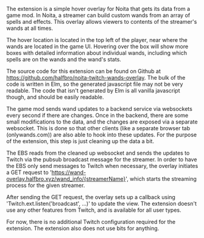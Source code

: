The extension is a simple hover overlay for Noita that gets its data from a game mod. In Noita, a streamer can build custom wands from an array of spells and effects. This overlay allows viewers to contents of the streamer's wands at all times.

The hover location is located in the top left of the player, near where the wands are located in the game UI. Hovering over the box will show more boxes with detailed information about individual wands, including which spells are on the wands and the wand's stats.

The source code for this extension can be found on Github at https://github.com/halfbro/noita-twitch-wands-overlay. The bulk of the code is written in Elm, so the generated javascript file may not be very readable. The code that isn't generated by Elm is all vanilla javascript though, and should be easily readable.

The game mod sends wand updates to a backend service via websockets every second if there are changes. Once in the backend, there are some small modifications to the data, and the changes are exposed via a separate websocket. This is done so that other clients (like a separate browser tab (onlywands.com)) are also able to hook into these updates. For the purpose of the extension, this step is just cleaning up the data a bit.

The EBS reads from the cleaned up websocket and sends the updates to Twitch via the pubsub broadcast message for the streamer. In order to have the EBS only send messages to Twitch when necessary, the overlay initiates a GET request to 'https://wand-overlay.halfbro.xyz/wand_info/{streamerName}', which starts the streaming process for the given streamer.

After sending the GET request, the overlay sets up a callback using 'Twitch.ext.listen('broadcast', ...)' to update the view. The extension doesn't use any other features from Twitch, and is available for all user types.

For now, there is no additional Twitch configuration required for the extension. The extension also does not use bits for anything.
